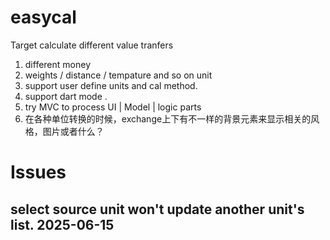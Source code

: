 # easycal
Target calculate different value tranfers 
1. different money
2. weights / distance / tempature and so on unit
3. support user define units and cal method.
4. support dart mode .
5. try MVC to process UI | Model | logic parts
6. 在各种单位转换的时候，exchange上下有不一样的背景元素来显示相关的风格，图片或者什么？


# Issues 
## select source unit won't update another unit's list. 2025-06-15